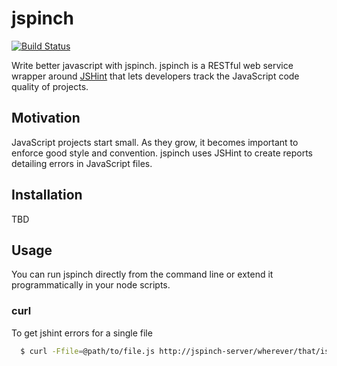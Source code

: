 # jspinch
[![Build Status](https://secure.travis-ci.org/smithclay/jspinch.png)](http://travis-ci.org/smithclay/jspinch])

Write better javascript with jspinch. jspinch is a RESTful web service wrapper around [JSHint](https://github.com/jshint/jshint/) that lets developers track the JavaScript code quality of projects.
## Motivation

JavaScript projects start small. As they grow, it becomes important to enforce good style and convention. jspinch uses JSHint to create reports detailing errors in JavaScript files.

## Installation
TBD
## Usage
You can run jspinch directly from the command line or extend it programmatically in your node scripts.
### curl
To get jshint errors for a single file

``` sh
  $ curl -Ffile=@path/to/file.js http://jspinch-server/wherever/that/is
```

